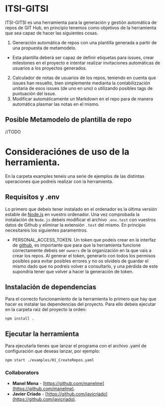 # ITSI-GITSI
ITSI-GITSI es una herramienta para la generación y gestión automática de repos de GIT Hub, en principio tenemos como objetivos de la herramienta que sea capaz de hacer las siguientes cosas.

1. Generación automática de repos con una plantilla generada a partir de una propuesta de metamodelo.
  * Esta plantilla deberá ser capaz de definir etiquetas para issues, crear milestones en el proyecto e intentar realizar invitaciones automáticas de usuarios a los proyectos generados.
2. Calculador de notas de usuarios de los repos, teniendo en cuenta que issues han resuelto, bien simplemente medianta la contabilizzación unitaria de esos issues (de uno en uno) o utilizando posibles tags de puntuación del issue.
3. Modificar automáticamente un Markdown en el repo para de manera automática plasmar las notas en el mismo.

## Posible Metamodelo de plantilla de repo
//TODO

# Consideraciónes de uso de la herramienta.
En la carpeta examples teneis una serie de ejemplos de las distintas operaciones que podreís realizar con la herramienta.

## Requisitos y .env
Lo primero que debeis tener instalado en el ordenador es la última versión estable de [Node.js](https://nodejs.org/en/) en vuestro ordenador. Una vez comprobada la instalación de `Node.js` debeis modificar el archivo `.env.test` con vuestros datos de Github y eliminar la extensión `.test` del mismo. En principio necesitareis los siguientes paramentros.

* PERSONAL_ACCESS_TOKEN. Un token que podeis crear en la interfaz de [github](https://github.com/settings/tokens), es importante que para que la herramienta funcione correctamente debeis ser `owners` de la organización en la que vais a crear los repos. Al generar el token, generarlo con todos los permisos posibles para evitar posibles errores y no os olvideis de guardar el mismo dado que no podreís volver a consultarlo, y una pérdida de este supondría tener que volver a hacer la generación de token.

## Instalación de dependencias
Para el correcto funcionamiento de la herramienta lo primero que hay que hacer es instalar las dependencias del proyecto. Para ello debeis ejecutar en la carpeta raiz del proyecto la orden: 
```
npm install .
```

## Ejecutar la herramienta
Para ejecutarla tienes que lanzar el programa con el archivo .yaml de configuración que deseas lanzar, por ejemplo:
```
npm start ./examples/01_CreateRepos.yaml
```

### Collaborators
* **Manel Mena** -  [https://github.com/manelme](https://github.com/manelme).
* **Javier Criado** -  [https://github.com/javicriado](https://github.com/javicriado).
